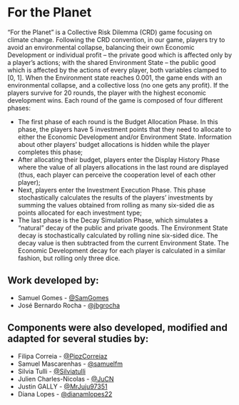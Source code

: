# For the Planet

“For the Planet” is a Collective Risk Dilemma (CRD) game focusing on climate change. 
Following the CRD convention, in our game, players try to avoid an environmental collapse, balancing their own Economic Development or individual profit – the private good which is affected only by a player’s actions; with the shared Environment State – the public good which is affected by the actions of every player, both variables clamped to [0, 1]. When the Environment state reaches 0.001, the game ends with an environmental collapse, and a collective loss (no one gets any profit). If the players survive for 20 rounds, the player with the highest economic development wins. Each round of the game is composed of four different phases: 

- The first phase of each round is the Budget Allocation Phase. In this phase, the players have 5 investment points that they need to allocate to either the Economic Development and/or Environment State. Information about other players’ budget allocations is hidden while the player completes this phase; 
- After allocating their budget, players enter the Display History Phase where the value of all players allocations in the last round are displayed (thus, each player can perceive the cooperation level of each other player); 
- Next, players enter the Investment Execution Phase. This phase stochastically calculates the results of the players’ investments by summing the values obtained from rolling as many six-sided die as points allocated for each investment type; 
- The last phase is the Decay Simulation Phase, which simulates a “natural” decay of the public and private goods. The Environment State decay is stochastically calculated by rolling nine six-sided dice. The decay value is then subtracted from the current Environment State. The Economic Development decay for each player is calculated in a similar fashion, but rolling only three dice.

## Work developed by:
- Samuel Gomes - [@SamGomes](https://github.com/SamGomes)
- José Bernardo Rocha - [@jbgrocha](https://github.com/jbgrocha)


## Components were also developed, modified and adapted for several studies by:
- Filipa Correia - [@PipzCorreiaz](https://github.com/PipzCorreiaz)
- Samuel Mascarenhas - [@samuelfm](https://github.com/samuelfm)
- Silvia Tulli - [@Silviatulli](https://github.com/Silviatulli)
- Julien Charles-Nicolas - [@JuCN](https://github.com/JuCN)
- Justin GALLY - [@MrJuju97351](https://github.com/MrJuju97351)
- Diana Lopes - [@dianamlopes22](https://github.com/dianamlopes22)

